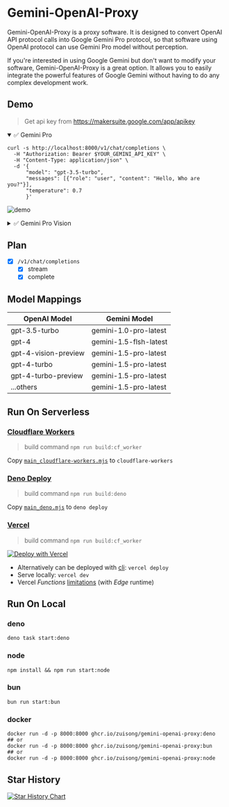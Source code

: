 # Gemini-OpenAI-Proxy

Gemini-OpenAI-Proxy is a proxy software. It is designed to convert OpenAI API
protocol calls into Google Gemini Pro protocol, so that software using OpenAI
protocol can use Gemini Pro model without perception.

If you're interested in using Google Gemini but don't want to modify your
software, Gemini-OpenAI-Proxy is a great option. It allows you to easily
integrate the powerful features of Google Gemini without having to do any
complex development work.

## Demo

> Get api key from <https://makersuite.google.com/app/apikey>

<details open>

<summary>✅ Gemini Pro</summary>

```shell
curl -s http://localhost:8000/v1/chat/completions \
  -H "Authorization: Bearer $YOUR_GEMINI_API_KEY" \
  -H "Content-Type: application/json" \
  -d '{
      "model": "gpt-3.5-turbo",
      "messages": [{"role": "user", "content": "Hello, Who are you?"}],
      "temperature": 0.7
      }'
```

![demo](./assets/demo.png)

</details>

<details>

<summary>✅ Gemini Pro Vision</summary>

```shell
curl -s http://localhost:8000/v1/chat/completions \
  -H "Authorization: Bearer $YOUR_GEMINI_API_KEY" \
  -H "Content-Type: application/json" \
  -d '{
  "model": "gpt-4-vision-preview",
  "messages": [
    {
      "role": "user",
      "content": [
        {
          "type": "text",
          "text": "What do you see in this picture?"
        },
        {
          "type": "image_url",
          "image_url": {
            "url": "data:image/png;base64,iVBORw0KGgoAAAANSUhEUgAAADAAAAAnAgMAAAA0vyM3AAAACVBMVEX/4WwCAgF3aTMcpbzGAAAAa0lEQVR4nGOgAWB1QOYEIHFEcXKmhCBxQqYgcSLEEGymAFEEhzFAFYmTwNoA53A6IDmB1YETidPAiLBVFGgEgrNqJYIzNTQU4Z5QZA6QNQ3hGpAZcNegceBOADFQOQlQDhfQyUwLkPxKVwAABbkRCcDA66QAAAAASUVORK5CYII="
          }
        }
      ]
    }
  ],
  "stream": false
}'
```

![vision demo](./assets/vision-demo.jpeg)

</details>

## Plan

- [x] `/v1/chat/completions`
  - [x] stream
  - [x] complete

## Model Mappings

| OpenAI Model         | Gemini Model                 |
| -------------------- | ---------------------------- |
| gpt-3.5-turbo        | gemini-1.0-pro-latest        |
| gpt-4                | gemini-1.5-flsh-latest       |
| gpt-4-vision-preview | gemini-1.5-pro-latest        |
| gpt-4-turbo          | gemini-1.5-pro-latest        |
| gpt-4-turbo-preview  | gemini-1.5-pro-latest        |
| ...others            | gemini-1.5-pro-latest        |

## Run On Serverless

### [Cloudflare Workers](https://workers.cloudflare.com)

> build command `npm run build:cf_worker`

Copy [`main_cloudflare-workers.mjs`](./dist/main_cloudflare-workers.mjs) to
`cloudflare-workers`

### [Deno Deploy](https://deno.com/deploy)

> build command `npm run build:deno`

Copy [`main_deno.mjs`](./dist/main_deno.mjs) to `deno deploy`

### [Vercel](https://vercel.com)

> build command `npm run build:cf_worker`

[![Deploy with Vercel](https://vercel.com/button)](https://vercel.com/new/clone?repository-url=https://github.com/zuisong/gemini-openai-proxy&repository-name=gemini-openai-proxy)

- Alternatively can be deployed with [cli](https://vercel.com/docs/cli):
  `vercel deploy`
- Serve locally: `vercel dev`
- Vercel _Functions_
  [limitations](https://vercel.com/docs/functions/limitations) (with _Edge_
  runtime)

## Run On Local

### deno

```shell
deno task start:deno
```

### node

```shell
npm install && npm run start:node
```

### bun

```shell
bun run start:bun
```

### docker

```shell
docker run -d -p 8000:8000 ghcr.io/zuisong/gemini-openai-proxy:deno
## or
docker run -d -p 8000:8000 ghcr.io/zuisong/gemini-openai-proxy:bun
## or
docker run -d -p 8000:8000 ghcr.io/zuisong/gemini-openai-proxy:node
```

## Star History

<a href="https://star-history.com/#zuisong/gemini-openai-proxy&Date">
  <picture>
    <source media="(prefers-color-scheme: dark)" srcset="https://api.star-history.com/svg?repos=zuisong/gemini-openai-proxy&type=Date&theme=dark" />
    <source media="(prefers-color-scheme: light)" srcset="https://api.star-history.com/svg?repos=zuisong/gemini-openai-proxy&type=Date" />
    <img alt="Star History Chart" src="https://api.star-history.com/svg?repos=zuisong/gemini-openai-proxy&type=Date" />
  </picture>
</a>
